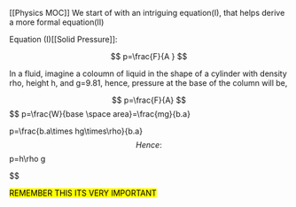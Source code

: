 
[[Physics MOC]]
We start of with an intriguing equation(I), that helps derive a more formal equation(II)

Equation (I)[[Solid Pressure]]:

$$
p=\frac{F}{A
}
$$

In a fluid, imagine a coloumn of liquid in the shape of a cylinder with density rho, height h, and g=9.81, hence, pressure at the base of the column will be,

$$
p=\frac{F}{A}
$$
$$
p=\frac{W}{base \space area}=\frac{mg}{b.a}

$$
$$
p=\frac{b.a\times hg\times\rho}{b.a}
$$
Hence:
$$
p=h\rho g

$$


<mark class="hltr-green">REMEMBER THIS ITS VERY IMPORTANT</mark>





